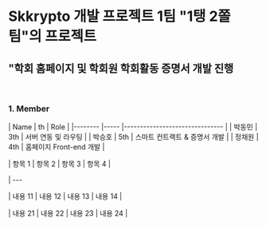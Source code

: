 <h1> Skkrypto 개발 프로젝트 1팀 "1탱 2쫄 팀"의 프로젝트</h1>
<h2> "학회 홈페이지 및 학회원 학회활동 증명서 개발 진행 </h2>
<br>
<h3> 1. Member </h3>
| Name   	| th  	| Role                          	|
|--------	|-----	|-------------------------------	|
| 박동민 	| 3th 	| 서버 연동 및 라우팅           	|
| 박승호 	| 5th 	| 스마트 컨트랙트 & 증명서 개발 	|
| 정채원 	| 4th 	| 홈페이지 Front-end 개발       	|


| 항목 1 | 항목 2 | 항목 3 | 항목 4 |

| ---

| 내용 11 | 내용 12 | 내용 13 | 내용 14 |

| 내용 21 | 내용 22 | 내용 23 | 내용 24 |
